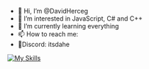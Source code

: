 - 👋 Hi, I’m @DavidHerceg
- 👀 I’m interested in JavaScript, C# and C++
- 🌱 I’m currently learning everything
- 📫 How to reach me:
- 👾Discord: itsdahe


[![My Skills](https://skillicons.dev/icons?i=html,css,js,scss)](https://skillicons.dev)
<!---
DavidHerceg/DavidHerceg is a ✨ special ✨ repository because its `README.md` (this file) appears on your GitHub profile.
You can click the Preview link to take a look at your changes.
--->

